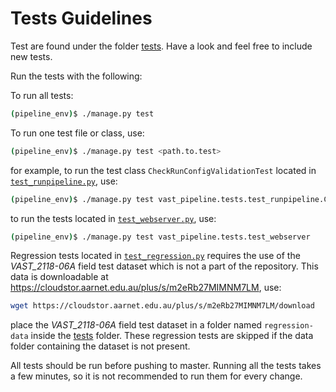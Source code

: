 # Tests Guidelines

Test are found under the folder [tests](https://github.com/askap-vast/vast-pipeline/blob/master/vast_pipeline/tests/). Have a look and feel free to include new tests.

Run the tests with the following:

To run all tests:
```bash
(pipeline_env)$ ./manage.py test
```

To run one test file or class, use:
```bash
(pipeline_env)$ ./manage.py test <path.to.test>
```
for example, to run the test class `CheckRunConfigValidationTest` located in [`test_runpipeline.py`](https://github.com/askap-vast/vast-pipeline/blob/master/vast_pipeline/tests/test_runpipeline.py), use:
```bash
(pipeline_env)$ ./manage.py test vast_pipeline.tests.test_runpipeline.CheckRunConfigValidationTest
```
to run the tests located in [`test_webserver.py`](https://github.com/askap-vast/vast-pipeline/blob/master/vast_pipeline/tests/test_webserver.py), use:
```bash
(pipeline_env)$ ./manage.py test vast_pipeline.tests.test_webserver
```

Regression tests located in [`test_regression.py`](https://github.com/askap-vast/vast-pipeline/blob/master/vast_pipeline/tests/test_regression.py) requires the use of the _VAST_2118-06A_ field test dataset which is not a part of the repository. This data is downloadable at https://cloudstor.aarnet.edu.au/plus/s/m2eRb27MIMNM7LM, use:
```bash
wget https://cloudstor.aarnet.edu.au/plus/s/m2eRb27MIMNM7LM/download
```
place the _VAST_2118-06A_ field test dataset in a folder named `regression-data` inside the [tests](https://github.com/askap-vast/vast-pipeline/blob/master/vast_pipeline/tests/) folder. These regression tests are skipped if the data folder containing the dataset is not present.

All tests should be run before pushing to master. Running all the tests takes a few minutes, so it is not recommended to run them for every change.
